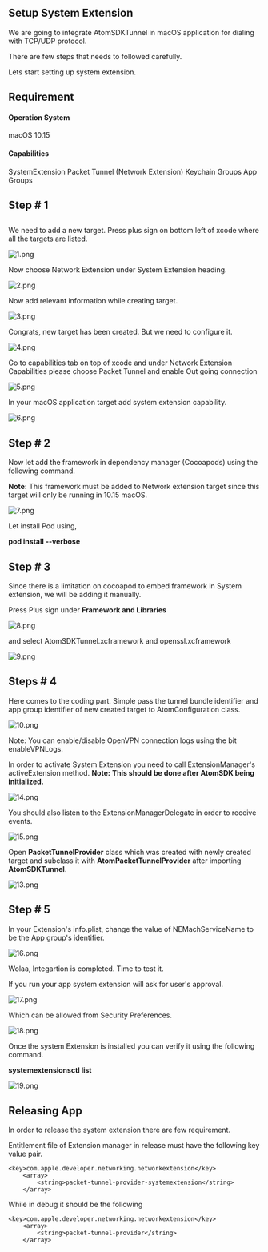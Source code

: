 ## Setup System Extension

We are going to integrate AtomSDKTunnel in macOS application for dialing with TCP/UDP protocol. 

There are few steps that needs to followed carefully. 

Lets start setting up system extension. 

## Requirement
#### Operation System 
macOS 10.15

#### Capabilities
SystemExtension
Packet Tunnel (Network Extension)
Keychain Groups
App Groups


## Step # 1
## 
We need to add a new target. Press plus sign on bottom left of xcode where all the targets are listed. 

![1.png](../_resources/b55621ea6b6449d580f18b67a824df9b.png)


Now choose Network Extension under System Extension heading. 


![2.png](../_resources/d4ec6dd25a70410f8ffc2c6b2683ad35.png)

Now add relevant information while creating target. 


![3.png](../_resources/172b95aaaa7d4b9a9e0fea618aa44d54.png)


Congrats, new target has been created. But we need to configure it. 



![4.png](../_resources/86f092f5cf0f4ddea4c5d2255f5dbd17.png)

Go to capabilities tab on top of xcode and under Network Extension Capabilities please choose Packet Tunnel and enable Out going connection 


![5.png](../_resources/529b7fbe683b4d8bb1b8a978c1b9784b.png)

In your macOS application target add system extension capability. 


![6.png](../_resources/28511f66b22d438fbe94ed4b048c4791.png)


## Step # 2
Now let add the framework in dependency manager (Cocoapods) using the following command. 

**Note:** This framework must be added to Network extension target since this target will only be running in 10.15 macOS.

![7.png](../_resources/06e87fb1e97e4a948442bece4cec3d76.png)


Let install Pod using, 

**pod install --verbose**

## Step # 3

Since there is a limitation on cocoapod to embed framework in System extension, we will be adding it manually. 

Press Plus sign under **Framework and Libraries**



![8.png](../_resources/ae91f4f992154d3bb4bb6bb598e5629f.png)

and select AtomSDKTunnel.xcframework and openssl.xcframework



![9.png](../_resources/779d8879516d4080b7bbf4870db2c169.png)


## Steps # 4

Here comes to the coding part. Simple pass the tunnel bundle identifier and app group identifier of new created target to AtomConfiguration class. 


![10.png](../_resources/671c1c664f6a4a239536a52bc02b40b6.png)

Note: You can enable/disable OpenVPN connection logs using the bit enableVPNLogs. 


In order to activate System Extension you need to call ExtensionManager's activeExtension method. **Note:**  **This should be done after AtomSDK being initialized.**



![14.png](../_resources/f3f5b8494329431f85d84ff8e5b760bd.png)

You should also listen to the ExtensionManagerDelegate in order to receive events. 



![15.png](../_resources/9bf1cfa5b90a4aa79f74e3b121edbc47.png)




Open **PacketTunnelProvider** class which was created with newly created target and subclass it with **AtomPacketTunnelProvider** after importing **AtomSDKTunnel**.



![13.png](../_resources/d1ac676e6fd942f791aecb884d3c3769.png)


## Step # 5

In your Extension's info.plist, change the value of NEMachServiceName to be the App group's identifier. 



![16.png](../_resources/d435979919c54e7d8a04017b95ebbd10.png)


Wolaa, Integartion is completed. Time to test it. 

If you run your app system extension will ask for user's approval. 


![17.png](../_resources/0ca42163fad74914b8ef3074323b0b46.png)


Which can be allowed from Security Preferences. 



![18.png](../_resources/09554c33130e455b8ed96bb4bde61ed9.png)


Once the system Extension is installed you can verify it using the following command. 

**systemextensionsctl list**



![19.png](../_resources/64563cfe3a6d4deb92e2aa86283310ad.png)


## Releasing App

In order to release the system extension there are few requirement. 

Entitlement file of Extension manager in release must have the following key value pair. 

```
<key>com.apple.developer.networking.networkextension</key>
	<array>
		<string>packet-tunnel-provider-systemextension</string>
	</array>
```

While in debug it should be the following 

```
<key>com.apple.developer.networking.networkextension</key>
	<array>
		<string>packet-tunnel-provider</string>
	</array>
```
